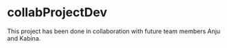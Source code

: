 # collabProjectDev
This project has been done in collaboration with future team members Anju and Kabina.

